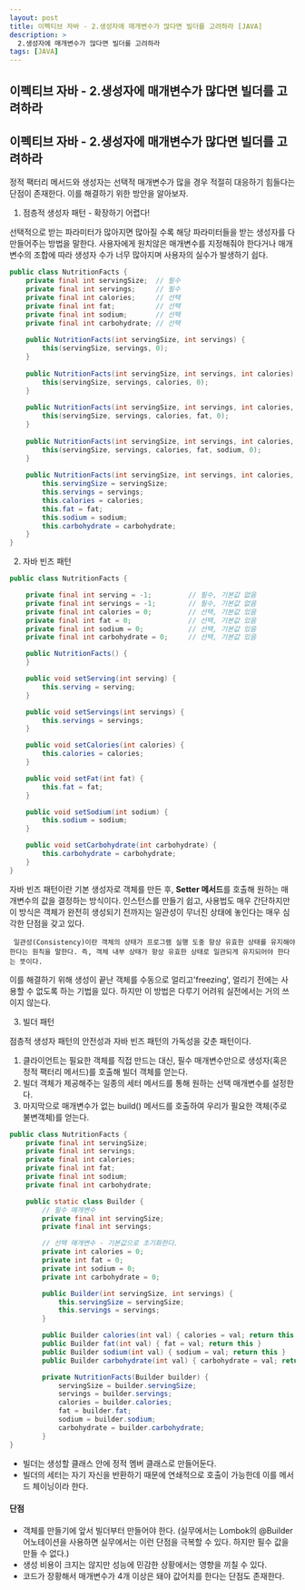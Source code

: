 ```yaml
---
layout: post
title: 이펙티브 자바 - 2.생성자에 매개변수가 많다면 빌더를 고려하라 [JAVA]
description: >
  2.생성자에 매개변수가 많다면 빌더를 고려하라
tags: [JAVA]
---
```


## 이펙티브 자바 - 2.생성자에 매개변수가 많다면 빌더를 고려하라

## 이펙티브 자바 - 2.생성자에 매개변수가 많다면 빌더를 고려하라

정적 팩터리 메서드와 생성자는 선택적 매개변수가 많을 경우 적절히 대응하기 힘들다는 단점이 존재한다. 이를 해결하기 위한 방안을 알아보자.

1. 점층적 생성자 패턴 - 확장하기 어렵다!
   
선택적으로 받는 파라미터가 많아지면 많아질 수록 해당 파라미터들을 받는 생성자를 다 만들어주는 방법을 말한다. 사용자에게 원치않은 매개변수를 지정해줘야 한다거나 매개변수의 조합에 따라 생성자 수가 너무 많아지며 사용자의 실수가 발생하기 쉽다.

~~~ java
public class NutritionFacts {	
	private final int servingSize;  // 필수
	private final int servings;     // 필수
	private final int calories;     // 선택
	private final int fat;          // 선택
	private final int sodium;       // 선택
	private final int carbohydrate; // 선택
	
	public NutritionFacts(int servingSize, int servings) {
		this(servingSize, servings, 0);
	}
	
	public NutritionFacts(int servingSize, int servings, int calories) {
		this(servingSize, servings, calories, 0);
	}
	
	public NutritionFacts(int servingSize, int servings, int calories, int fat) {
		this(servingSize, servings, calories, fat, 0);
	}
	
	public NutritionFacts(int servingSize, int servings, int calories, int fat, int sodium) {
		this(servingSize, servings, calories, fat, sodium, 0);
	}
	
	public NutritionFacts(int servingSize, int servings, int calories, int fat, int sodium, int carbohydrate) {
		this.servingSize = servingSize;
		this.servings = servings;
		this.calories = calories;
		this.fat = fat;
		this.sodium = sodium;
		this.carbohydrate = carbohydrate;
	}
}
~~~

2. 자바 빈즈 패턴

~~~java
public class NutritionFacts {

    private final int serving = -1;         // 필수, 기본값 없음
    private final int servings = -1;        // 필수, 기본값 없음
    private final int calories = 0;         // 선택, 기본값 있음
    private final int fat = 0;              // 선택, 기본값 있음
    private final int sodium = 0;           // 선택, 기본값 있음
    private final int carbohydrate = 0;     // 선택, 기본값 있음

    public NutritionFacts() {
    }

    public void setServing(int serving) {
        this.serving = serving;
    }

    public void setServings(int servings) {
        this.servings = servings;
    }

    public void setCalories(int calories) {
        this.calories = calories;
    }

    public void setFat(int fat) {
        this.fat = fat;
    }

    public void setSodium(int sodium) {
        this.sodium = sodium;
    }

    public void setCarbohydrate(int carbohydrate) {
        this.carbohydrate = carbohydrate;
    }
}

~~~
자바 빈즈 패턴이란 기본 생성자로 객체를 만든 후, **Setter 메서드**를 호출해 원하는 매개변수의 값을 결정하는 방식이다. 인스턴스를 만들기 쉽고, 사용법도 매우 간단하지만 이 방식은 객체가 완전히 생성되기 전까지는 일관성이 무너진 상태에 놓인다는 매우 심각한 단점을 갖고 있다.

~~~
 일관성(Consistency)이란 객체의 상태가 프로그램 실행 도중 항상 유효한 상태를 유지해야 한다는 원칙을 말한다. 즉, 객체 내부 상태가 항상 유효한 상태로 일관되게 유지되어야 한다는 뜻이다.
~~~

이를 해결하기 위해 생성이 끝난 객체를 수동으로 얼리고'freezing', 얼리기 전에는 사용할 수 없도록 하는 기법을 있다. 하지만 이 방법은 다루기 어려워 실전에서는 거의 쓰이지 않는다.

3. 빌더 패턴

점층적 생성자 패턴의 안전성과 자바 빈즈 패턴의 가독성을 갖춘 패턴이다.

1. 클라이언트는 필요한 객체를 직접 만드는 대신, 필수 매개변수만으로 생성자(혹은 정적 팩터리 메서드)를 호출해 빌더 객체를 얻는다.
2. 빌더 객체가 제공해주는 일종의 세터 메서드를 통해 원하는 선택 매개변수를 설정한다.
3. 마지막으로 매개변수가 없는 build() 메서드를 호출하여 우리가 필요한 객체(주로 불변객체)를 얻는다.

~~~java
public class NutritionFacts {
    private final int servingSize;
    private final int servings;
    private final int calories;
    private final int fat;
    private final int sodium;
    private final int carbohydrate;

    public static class Builder {
        // 필수 매개변수
        private final int servingSize;
        private final int servings;

        // 선택 매개변수 - 기본값으로 초기화한다. 
        private int calories = 0;
        private int fat = 0;
        private int sodium = 0;
        private int carbohydrate = 0;

        public Builder(int servingSize, int servings) {
            this.servingSize = servingSize;
            this.servings = servings;
        }

        public Builder calories(int val) { calories = val; return this }
        public Builder fat(int val) { fat = val; return this }
        public Builder sodium(int val) { sodium = val; return this }
        public Builder carbohydrate(int val) { carbohydrate = val; return this }

        private NutritionFacts(Builder builder) {
            servingSize = builder.servingSize;
            servings = builder.servings;
            calories = builder.calories;
            fat = builder.fat;
            sodium = builder.sodium;
            carbohydrate = builder.carbohydrate;
        }
}
~~~

- 빌더는 생성할 클래스 안에 정적 멤버 클래스로 만들어둔다.
- 빌더의 세터는 자기 자신을 반환하기 때문에 연쇄적으로 호출이 가능한데 이를 메서드 체이닝이라 한다.


#### 단점

- 객체를 만들기에 앞서 빌더부터 만들어야 한다. (실무에서는 Lombok의 @Builder 어노테이션을 사용하면 실무에서는 이런 단점을 극복할 수 있다. 하지만 필수 값을 만들 수 없다.)
- 생성 비용이 크지는 않지만 성능에 민감한 상황에서는 영향을 끼칠 수 있다. 
- 코드가 장황해서 매개변수가 4개 이상은 돼야 값어치를 한다는 단점도 존재한다.